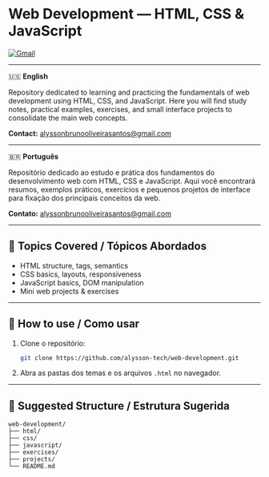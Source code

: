 # Web Development — HTML, CSS & JavaScript

[![Gmail](https://img.shields.io/badge/alyssonbrunooliveirasantos@gmail.com-EA4335?logo=gmail&logoColor=white)](mailto:alyssonbrunooliveirasantos@gmail.com)

---

🇺🇸 **English**

Repository dedicated to learning and practicing the fundamentals of web development using HTML, CSS, and JavaScript. Here you will find study notes, practical examples, exercises, and small interface projects to consolidate the main web concepts.

**Contact:** [alyssonbrunooliveirasantos@gmail.com](mailto:alyssonbrunooliveirasantos@gmail.com)

---

🇧🇷 **Português**

Repositório dedicado ao estudo e prática dos fundamentos do desenvolvimento web com HTML, CSS e JavaScript. Aqui você encontrará resumos, exemplos práticos, exercícios e pequenos projetos de interface para fixação dos principais conceitos da web.

**Contato:** [alyssonbrunooliveirasantos@gmail.com](mailto:alyssonbrunooliveirasantos@gmail.com)

---

## 📝 Topics Covered / Tópicos Abordados

- HTML structure, tags, semantics
- CSS basics, layouts, responsiveness
- JavaScript basics, DOM manipulation
- Mini web projects & exercises

---

## 🚀 How to use / Como usar

1. Clone o repositório:
    ```bash
    git clone https://github.com/alysson-tech/web-development.git
    ```
2. Abra as pastas dos temas e os arquivos `.html` no navegador.

---

## 📁 Suggested Structure / Estrutura Sugerida

```plaintext
web-development/
├── html/
├── css/
├── javascript/
├── exercises/
├── projects/
└── README.md
